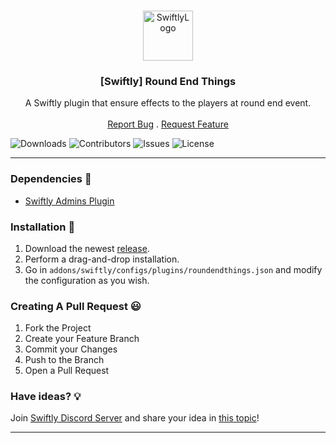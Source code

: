 <br/>
<p align="center">
  <a href="https://github.com/swiftly-solution/swiftly_roundendthings">
    <img src="https://cdn.swiftlycs2.net/swiftly-logo.png" alt="SwiftlyLogo" width="80" height="80">
  </a>

  <h3 align="center">[Swiftly] Round End Things</h3>

  <p align="center">
    A Swiftly plugin that ensure effects to the players at round end event.
    <br/>
    <br/>
    <a href="https://github.com/swiftly-solution/swiftly_roundendthings/issues">Report Bug</a>
    .
    <a href="https://github.com/swiftly-solution/swiftly_roundendthings/issues">Request Feature</a>
  </p>
</p>


![Downloads](https://img.shields.io/github/downloads/swiftly-solution/swiftly_roundendthings/total) ![Contributors](https://img.shields.io/github/contributors/swiftly-solution/swiftly_roundendthings?color=dark-green) ![Issues](https://img.shields.io/github/issues/swiftly-solution/swiftly_roundendthings) ![License](https://img.shields.io/github/license/swiftly-solution/swiftly_roundendthings) 

---

### Dependencies 📃

- [Swiftly Admins Plugin](https://github.com/swiftly-solution/swiftly_admins)

### Installation 👀

1. Download the newest [release](https://github.com/swiftly-solution/swiftly_roundendthings/releases).
2. Perform a drag-and-drop installation.
3. Go in `addons/swiftly/configs/plugins/roundendthings.json` and modify the configuration as you wish.

### Creating A Pull Request 😃

1. Fork the Project
2. Create your Feature Branch
3. Commit your Changes
4. Push to the Branch
5. Open a Pull Request

### Have ideas? 💡
Join [Swiftly Discord Server](https://swiftlycs2.net/discord) and share your idea in [this topic](https://discord.com/channels/1178027657594687608/1180614468498100255/threads/1210813637585936454)!

---
